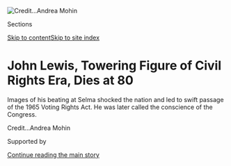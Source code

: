 <div id="app">

<div>

<div>

<div>

</div>

<div data-aria-hidden="false">

<div id="site-content" role="main">

<div>

<div class="css-1aor85t" style="opacity:0.000000001;z-index:-1;visibility:hidden">

<div class="css-1hqnpie">

<div class="css-epjblv">

<span class="css-17xtcya">[U.S.](/section/us)</span><span class="css-x15j1o">|</span><span class="css-fwqvlz">John
Lewis, Towering Figure of Civil Rights Era, Dies at 80</span>

</div>

<div class="css-k008qs">

<div class="css-1iwv8en">

<span class="css-18z7m18"></span>

<div>

</div>

</div>

<span class="css-1n6z4y">https://nyti.ms/32xSLXY</span>

<div class="css-1705lsu">

<div class="css-4xjgmj">

<div class="css-4skfbu" role="toolbar" data-aria-label="Social Media Share buttons, Save button, and Comments Panel with current comment count" data-testid="share-tools">

  - 
  - 
  - 
  - 
    
    <div class="css-6n7j50">
    
    </div>

  - 
  - 

</div>

</div>

</div>

</div>

</div>

</div>

<div id="NYT_TOP_BANNER_REGION" class="css-11qgg8s">

</div>

<div id="fullBleedHeaderContent">

<div class="css-n4ws9g">

![<span class="css-cnj6d5 e1z0qqy90" itemprop="copyrightHolder"><span class="css-1ly73wi e1tej78p0">Credit...</span><span><span>Andrea
Mohin</span></span></span>](https://static01.nyt.com/images/2020/01/14/obituaries/14Lewis-John1-sub/merlin_166560153_c207f2db-7cc6-4567-94ab-58f4ce96db16-articleLarge.jpg?quality=75&auto=webp&disable=upscale)

</div>

<div class="css-3z92zw">

<div class="css-6cn7ki">

<div class="NYTAppHideMasthead css-1bcu9v6 e1suatyy0">

<div class="section css-1o1qe8k e1suatyy2">

<div class="css-cu5p7t er09x8g0">

<div class="css-6n7j50">

</div>

<span class="css-1dv1kvn">Sections</span>

[Skip to content](#site-content)[Skip to site index](#site-index)

</div>

<div class="css-10698na e1huz5gh0">

</div>

</div>

</div>

<div class="css-1sojcmr ehdk2mb0">

# John Lewis, Towering Figure of Civil Rights Era, Dies at 80

</div>

Images of his beating at Selma shocked the nation and led to swift
passage of the 1965 Voting Rights Act. He was later called the
conscience of the Congress.

</div>

</div>

<div class="css-nwzfg5 e1gnum310">

<span class="css-1f9pvn2 us"></span><span class="css-cnj6d5 e1z0qqy90" itemprop="copyrightHolder"><span class="css-1ly73wi e1tej78p0">Credit...</span><span><span>Andrea
Mohin</span></span></span>

</div>

<div id="sponsor-wrapper" class="css-1hyfx7x">

<div id="sponsor-slug" class="css-19vbshk">

Supported by

</div>

[Continue reading the main story](#after-sponsor)

<div id="sponsor" class="ad sponsor-wrapper" style="text-align:center;height:100%;display:block">

</div>

<div id="after-sponsor">

</div>

</div>

<div class="css-1wx1auc e1gnum311">

<div class="css-18e8msd">

<div class="css-vp77d3 epjyd6m0">

<div class="css-hus3qt ey68jwv0" data-aria-hidden="true">

[![Katharine Q.
Seelye](https://static01.nyt.com/images/2020/03/23/reader-center/author-katharine-q-seelye/author-katharine-q-seelye-thumbLarge.png
"Katharine Q. Seelye")](https://www.nytimes.com/by/katharine-q-seelye)

</div>

<div class="css-1baulvz">

By [<span class="css-1baulvz last-byline" itemprop="name">Katharine Q.
Seelye</span>](https://www.nytimes.com/by/katharine-q-seelye)

</div>

</div>

  - 
    
    <div class="css-ld3wwf e16638kd2">
    
    Published July 17, 2020Updated Aug. 4, 2020
    
    </div>

  - 
    
    <div class="css-4xjgmj">
    
    <div class="css-pvvomx" role="toolbar" data-aria-label="Social Media Share buttons, Save button, and Comments Panel with current comment count" data-testid="share-tools">
    
      - 
      - 
      - 
      - 
        
        <div class="css-6n7j50">
        
        </div>
    
      - 
      - 
    
    </div>
    
    </div>

</div>

</div>

</div>

<div class="section meteredContent css-1r7ky0e" name="articleBody" itemprop="articleBody">

<div class="css-1fanzo5 StoryBodyCompanionColumn">

<div class="css-53u6y8">

[Representative John
Lewis](https://www.nytimes.com/2020/07/30/us/john-lewis-live-funeral.html),
a son of sharecroppers and an apostle of nonviolence who was bloodied at
Selma and across the Jim Crow South in the historic struggle for racial
equality, and who then carried a mantle of moral authority into
Congress, died on Friday. He was 80.

His death was confirmed [in a
statement](https://www.speaker.gov/newsroom/71720-) by Nancy Pelosi, the
speaker of the House of Representatives.

[Mr.
Lewis](https://www.nytimes.com/2020/08/04/us/politics/trump-john-lewis-axios.html),
a Georgia Democrat, announced on Dec. 29 that he had [Stage 4 pancreatic
cancer](https://www.nytimes.com/2019/12/29/us/politics/rep-john-lewis-pancreatic-cancer.html)
and vowed to fight it with the same passion with which he had battled
racial injustice. “I have been in some kind of fight — for freedom,
equality, basic human rights — for nearly my entire life,” he said.

On the front lines of the bloody campaign to end Jim Crow laws, with
blows to his body and a fractured skull to prove it, Mr. Lewis was a
valiant stalwart of the civil rights movement and the last surviving
speaker from the March on Washington for Jobs and Freedom in 1963.

More than a half-century later, after [the killing in May of George
Floyd](https://www.nytimes.com/2020/07/08/us/george-floyd-body-camera-transcripts.html),
a Black man in police custody in Minneapolis, Mr. Lewis welcomed the
resulting global demonstrations against police killings of Black people
and, more broadly, against systemic racism in many corners of society.
He saw those protests as a continuation of his life’s work, though his
illness had left him to watch from the sidelines.

</div>

</div>

<div class="css-1fanzo5 StoryBodyCompanionColumn">

<div class="css-53u6y8">

“It was very moving, very moving to see hundreds of thousands of people
from all over America and around the world take to the streets — to
speak up, to speak out, to get into what I call ‘good trouble,’” Mr.
Lewis [told “CBS This Morning” in
June.](https://www.cbs.com/shows/cbs_this_morning/video/XpTqoXY0ErhQ0nqUvSJoL5n9sbgrvXLT/rep-john-lewis-message-to-protesters-fighting-for-racial-equality/)

“This feels and looks so different,” he said of the Black Lives Matter
movement, which drove the anti-racism demonstrations. “It is so much
more massive and all inclusive.” He added, “There will be no turning
back.”

He died on the same day as another civil rights stalwart, [the Rev. C.T.
Vivian](https://www.nytimes.com/2020/07/17/us/ct-vivian-dead.html), a
close associate of the Rev. Dr. Martin Luther King Jr.

Mr. Lewis’s personal history paralleled that of the civil rights
movement. He was [among the original 13 Freedom
Riders](https://www.nytimes.com/2020/07/18/us/freedom-riders-john-lewis-work.html),
the Black and white activists who challenged segregated interstate
travel in the South in 1961. He was a founder and early leader of the
[Student Nonviolent Coordinating Committee](https://snccdigital.org/),
which coordinated lunch-counter sit-ins. He helped organize the March on
Washington, where Dr. King was the main speaker, on the steps of the
Lincoln Memorial.

Mr. Lewis led demonstrations against racially segregated restrooms,
hotels, restaurants, public parks and swimming pools, and he rose up
against other indignities of second-class citizenship. At nearly every
turn he was beaten, spat upon or burned with cigarettes. He was
tormented by white mobs and absorbed body blows from law enforcement.

</div>

</div>

<div class="css-1fanzo5 StoryBodyCompanionColumn">

<div class="css-53u6y8">

On March 7, 1965, he led [one of the most famous marches in American
history](https://www.archives.gov/exhibits/eyewitness/html.php?section=2).
In the vanguard of 600 people demanding the voting rights they had been
denied, Mr. Lewis marched partway across the Edmund Pettus Bridge in
Selma, Ala., into a waiting phalanx of state troopers in riot gear.

Ordered to disperse, the protesters silently stood their ground. The
troopers responded with tear gas and bullwhips and rubber tubing wrapped
in barbed wire. In the melee, which came to be known as Bloody Sunday, a
trooper cracked Mr. Lewis’s skull with a billy club, knocking him to the
ground, then hit him again when he tried to get up.

</div>

</div>

<div class="css-79elbk" data-testid="photoviewer-wrapper">

<div class="css-z3e15g" data-testid="photoviewer-wrapper-hidden">

</div>

<div class="css-1a48zt4 ehw59r15" data-testid="photoviewer-children">

![<span class="css-16f3y1r e13ogyst0" data-aria-hidden="true">John
Lewis, foreground, being beaten by a state trooper during the voting
rights march in Selma, Ala., on March 7,
1965.</span><span class="css-cnj6d5 e1z0qqy90" itemprop="copyrightHolder"><span class="css-1ly73wi e1tej78p0">Credit...</span><span>Associated
Press</span></span>](https://static01.nyt.com/images/2020/07/19/obituaries/19Lewis-jp-print3/merlin_92926661_c0d916af-0237-4636-816a-a8a166e33399-articleLarge.jpg?quality=75&auto=webp&disable=upscale)

</div>

</div>

<div class="css-1fanzo5 StoryBodyCompanionColumn">

<div class="css-53u6y8">

Televised images of the beatings of Mr. Lewis and scores of others
outraged the nation and galvanized support for the [Voting Rights
Act](https://www.ourdocuments.gov/doc.php?flash=true&doc=100), which
President Lyndon B. Johnson presented to a joint session of Congress
eight days later and signed into law on Aug. 6. A milestone in the
struggle for civil rights, the law struck down the literacy tests that
Black people had been compelled to take before they could register to
vote and replaced segregationist voting registrars with federal
registrars to ensure that Black people were no longer denied the ballot.

Once registered, millions of African-Americans began transforming
politics across the South. They gave Jimmy Carter, a son of Georgia, his
margin of victory in the 1976 presidential election. (A popular poster
proclaimed, “Hands that once picked cotton now can pick a president.”)
And their voting power opened the door for Black people, including Mr.
Lewis, to run for public office. Elected in 1986, he became the second
African-American to be sent to Congress from Georgia since
Reconstruction, representing a district that encompassed much of
Atlanta.

## ‘Conscience of the Congress’

While Mr. Lewis represented Atlanta, his natural constituency was
disadvantaged people everywhere. Known less for sponsoring major
legislation than for his relentless pursuit of justice, he was called
“the conscience of the Congress” by his colleagues.

When the House voted in December 2019 to impeach President Trump, Mr.
Lewis’s words rose above the rest. “When you see something that is not
right, not just, not fair, you have a moral obligation to say
something,” he said on the House floor. “To do something. Our children
and their children will ask us, ‘What did you do? What did you say?’ For
some, this vote may be hard. But we have a mission and a mandate to be
on the right side of history.”

</div>

</div>

<div class="css-1fanzo5 StoryBodyCompanionColumn">

<div class="css-53u6y8">

His words resonated as well after he saw the [video of a Minneapolis
police officer kneeling on Mr. Floyd’s
neck](https://www.nytimes.com/2020/05/31/us/george-floyd-investigation.html)
for more than eight minutes as Mr. Floyd gasped for air.

“It was so painful, it made me cry,” Mr. Lewis told “CBS This Morning.”
“People now understand what the struggle was all about,” he said.
“It’s another step down a very, very long road toward freedom,
justice for all humankind.”

</div>

</div>

<div class="css-79elbk" data-testid="photoviewer-wrapper">

<div class="css-z3e15g" data-testid="photoviewer-wrapper-hidden">

</div>

<div class="css-1a48zt4 ehw59r15" data-testid="photoviewer-children">

<div class="css-1xdhyk6 erfvjey0">

<span class="css-1ly73wi e1tej78p0">Image</span>

<div class="css-zjzyr8">

<div data-testid="lazyimage-container" style="height:253.91111111111113px">

</div>

</div>

</div>

<span class="css-16f3y1r e13ogyst0" data-aria-hidden="true">Mr. Lewis,
third from left, marching with the Rev. Dr. Martin Luther King Jr.,
right, from Selma to Montgomery, Ala., on March 21,
1965.</span><span class="css-cnj6d5 e1z0qqy90" itemprop="copyrightHolder"><span class="css-1ly73wi e1tej78p0">Credit...</span><span>William
Lovelace/Daily Express, via Getty Images</span></span>

</div>

</div>

<div class="css-1fanzo5 StoryBodyCompanionColumn">

<div class="css-53u6y8">

When he was younger, his words could be more militant. History remembers
the [March on
Washington](https://archive.nytimes.com/www.nytimes.com/interactive/2013/08/24/us/march-on-washington-original-coverage.html)
for Dr. King’s “I Have a Dream” speech, but Mr. Lewis startled and
energized the crowd with his own passion.

“By the force of our demands, our determination and our numbers,” he
told the cheering throng that August day, “we shall splinter the
segregated South into a thousand pieces and put them together in the
image of God and democracy. We must say: ‘Wake up, America. Wake up\!’
For we cannot stop, and we will not and cannot be patient.”

[His original text](https://www.crmvet.org/info/mowjl.htm) was more
blunt. “We will march through the South, through the heart of Dixie, the
way Sherman did,” he had written. President John F. Kennedy’s civil
rights bill was “too little, too late,” he had written, demanding,
“Which side is the federal government on?”

But Dr. King and other elders — Mr. Lewis was just 23 — worried that
those first-draft passages would offend the Kennedy administration,
which they felt they could not alienate in their drive for federal
action on civil rights. They told him to tone down the speech.

</div>

</div>

<div class="css-1fanzo5 StoryBodyCompanionColumn">

<div class="css-53u6y8">

Still, the crowd, estimated at more than 200,000, roared with approval
at his every utterance.

An earnest man who lacked the silver tongue of other civil rights
orators, Mr. Lewis could be pugnacious, tenacious and single-minded, and
he led with a force that commanded attention.

</div>

</div>

<div class="css-79elbk" data-testid="photoviewer-wrapper">

<div class="css-z3e15g" data-testid="photoviewer-wrapper-hidden">

</div>

<div class="css-1a48zt4 ehw59r15" data-testid="photoviewer-children">

<div class="css-1xdhyk6 erfvjey0">

<span class="css-1ly73wi e1tej78p0">Image</span>

<div class="css-zjzyr8">

<div data-testid="lazyimage-container" style="height:270.6666666666667px">

</div>

</div>

</div>

<span class="css-16f3y1r e13ogyst0" data-aria-hidden="true">Mr. Lewis
and a fellow Freedom Rider, James Zwerg, after they were attacked by
segregationists in Montgomery, Ala., in May
1961.</span><span class="css-cnj6d5 e1z0qqy90" itemprop="copyrightHolder"><span class="css-1ly73wi e1tej78p0">Credit...</span><span>Bettmann/Corbis</span></span>

</div>

</div>

<div class="css-1fanzo5 StoryBodyCompanionColumn">

<div class="css-53u6y8">

He gained a reputation for having an almost mystical faith in his own
survivability. One civil rights activist who knew him well [told The New
York
Times](https://www.nytimes.com/1976/11/14/archives/john-lewis-is-a-personal-symbol-for-a-historic-period-black-passage.html)
in 1976: “Some leaders, even the toughest, would occasionally finesse a
situation where they knew they were going to get beaten or jailed. John
never did that. He always went full force into the fray.”

Mr. Lewis was arrested 40 times from 1960 to 1966. He was repeatedly
beaten senseless by Southern policemen and freelance hoodlums. During
the Freedom Rides in 1961, he was left unconscious in a pool of his own
blood outside the Greyhound Bus Terminal in Montgomery, Ala., after he
and others were attacked by hundreds of white people. He spent countless
days and nights in county jails and 31 days in Mississippi’s notoriously
brutal Parchman Penitentiary.

Once he was in Congress, Mr. Lewis voted with the most liberal
Democrats, though he also showed an independent streak. In his quest to
build what Dr. King called “the beloved community” — a world without
poverty, racism or war (Mr. Lewis adopted the phrase) — he routinely
voted against military spending. He opposed the Persian Gulf war of 1991
and the North American Free Trade Agreement, which was signed in 1992.
He refused to take part in the [“Million Man
March”](https://www.britannica.com/event/Million-Man-March) in
Washington in 1995, saying that statements made by the organizer, [Louis
Farrakhan,](https://www.nytimes.com/2018/03/09/us/louis-farrakhan-facts-history.html?smid=fb-nytimes&smtyp=cur&fbclid=IwAR0hOQH--3CNneVBqRv4lvO0uwg1rgo2r4OFACTuZQN4ZjROabr8hWpfhOs)
leader of the Nation of Islam, were “divisive and bigoted.”

In 2001, Mr. Lewis skipped the inauguration of George W. Bush, saying he
thought that Mr. Bush, who had become president after the Supreme Court
halted a vote recount in Florida, had not been truly elected.

In 2017 he boycotted Mr. Trump’s inauguration, questioning the
legitimacy of his presidency because of evidence that Russia had meddled
in the 2016 election on Mr. Trump’s behalf.

</div>

</div>

<div class="css-1fanzo5 StoryBodyCompanionColumn">

<div class="css-53u6y8">

That earned him a derisive [Twitter
post](https://twitter.com/realDonaldTrump/status/820251730407473153)
from [the
president](https://twitter.com/realDonaldTrump/status/820255947956383744):
“Congressman John Lewis should spend more time on fixing and helping his
district, which is in horrible shape and falling apart (not to mention
crime infested) rather than falsely complaining about the election
results. All talk, talk, talk — no action or results. Sad\!”

Mr. Trump’s attack marked a sharp detour from the respect that had been
accorded Mr. Lewis by previous presidents, including, most recently,
Barack Obama. Mr. Obama awarded Mr. Lewis the Presidential Medal of
Freedom, the nation’s highest civilian honor, in 2011.

</div>

</div>

<div class="css-79elbk" data-testid="photoviewer-wrapper">

<div class="css-z3e15g" data-testid="photoviewer-wrapper-hidden">

</div>

<div class="css-1a48zt4 ehw59r15" data-testid="photoviewer-children">

<div class="css-1xdhyk6 erfvjey0">

<span class="css-1ly73wi e1tej78p0">Image</span>

<div class="css-zjzyr8">

<div data-testid="lazyimage-container" style="height:257.77777777777777px">

</div>

</div>

</div>

<span class="css-16f3y1r e13ogyst0" data-aria-hidden="true">President
Barack Obama was joined by Mr. Lewis in Selma, Ala., in 2015 to observe
the 50th anniversary of the Voting Rights Act of
1965.</span><span class="css-cnj6d5 e1z0qqy90" itemprop="copyrightHolder"><span class="css-1ly73wi e1tej78p0">Credit...</span><span>Doug
Mills/The New York Times</span></span>

</div>

</div>

<div class="css-1fanzo5 StoryBodyCompanionColumn">

<div class="css-53u6y8">

In bestowing the honor in a [White House
ceremony](https://obamawhitehouse.archives.gov/the-press-office/2011/02/15/remarks-president-honoring-recipients-2010-medal-freedom),
Mr. Obama said: “Generations from now, when parents teach their children
what is meant by courage, the story of John Lewis will come to mind — an
American who knew that change could not wait for some other person or
some other time; whose life is a lesson in the fierce urgency of now.”

## To His Family, ‘Preacher’

John Robert Lewis grew up with all the humiliations imposed by
segregated rural Alabama. He was born on Feb. 21, 1940, to Eddie and
Willie Mae (Carter) Lewis near the town of Troy on a sharecropping farm
owned by a white man. After his parents bought their own farm — 110
acres for $300 — John, the third of 10 children, shared in the farm
work, leaving school at harvest time to pick cotton, peanuts and corn.
Their house had no plumbing or electricity. In the outhouse, they used
the pages of an old Sears catalog as toilet paper.

John was responsible for taking care of the chickens. He fed them and
read to them from the Bible. He baptized them when they were born and
staged elaborate funerals when they died.

“I was truly intent on saving the little birds’ souls,” he wrote in his
memoir, “Walking With the Wind” (1998). “I could imagine that they were
my congregation. And me, I was a preacher.”

</div>

</div>

<div class="css-1fanzo5 StoryBodyCompanionColumn">

<div class="css-53u6y8">

His family called him “Preacher,” and becoming one seemed to be his
destiny. He drew inspiration by listening to a young minister named
Martin Luther King on the radio and reading about the 1955-56
[Montgomery bus
boycott](https://www.history.com/topics/black-history/montgomery-bus-boycott).
He finally wrote a letter to Dr. King, who sent him a round-trip bus
ticket to visit him in Montgomery, in 1958.

By then, Mr. Lewis had begun his studies at American Baptist Theological
Seminary (now American Baptist College) in Nashville, where he worked as
a dishwasher and janitor to pay for his education.

In Nashville, Mr. Lewis met many of the civil rights activists who would
stage the lunch counter sit-ins, Freedom Rides and voter registration
campaigns. They included the [Rev. James M. Lawson
Jr.,](https://jameslawsoninstitute.org/history/) who was one of the
nation’s most prominent scholars of civil disobedience and who led
workshops on Gandhi and nonviolence. He mentored a generation of civil
rights organizers, including Mr. Lewis.

</div>

</div>

<div class="css-79elbk" data-testid="photoviewer-wrapper">

<div class="css-z3e15g" data-testid="photoviewer-wrapper-hidden">

</div>

<div class="css-1a48zt4 ehw59r15" data-testid="photoviewer-children">

<div class="css-1xdhyk6 erfvjey0">

<span class="css-1ly73wi e1tej78p0">Image</span>

<div class="css-zjzyr8">

<div data-testid="lazyimage-container" style="height:386.6666666666667px">

</div>

</div>

</div>

<span class="css-16f3y1r e13ogyst0" data-aria-hidden="true">Mr. Lewis,
right, and a fellow student demonstrator, James Bevel, stood inside the
door of a Nashville restaurant in 1960 during a sit-in to protest the
establishment’s refusal to serve Black
people.</span><span class="css-cnj6d5 e1z0qqy90" itemprop="copyrightHolder"><span class="css-1ly73wi e1tej78p0">Credit...</span><span>Jack
Corn/The Tennessean, via USA Today Network</span></span>

</div>

</div>

<div class="css-1fanzo5 StoryBodyCompanionColumn">

<div class="css-53u6y8">

Mr. Lewis’s first arrest came in February 1960, when he and other
students demanded service at whites-only lunch counters in Nashville. It
was the first prolonged battle of the movement that evolved into the
Student Nonviolent Coordinating Committee.

David Halberstam, then a reporter for The Nashville Tennessean, later
[described the
scene](https://www.nytimes.com/1995/05/01/opinion/nashville-revisited-lunchcounter-days.html):
“The protests had been conducted with exceptional dignity, and gradually
one image had come to prevail — that of elegant, courteous young Black
people, holding to their Gandhian principles, seeking the most elemental
of rights, while being assaulted by young white hoodlums who beat them
up and on occasion extinguished cigarettes on their bodies.”

In three months, [after repeated well-publicized
sit-ins](https://www.blackpast.org/african-american-history/nashville-sit-ins-1960/),
the city’s political and business communities gave in to the pressure,
and Nashville became the first major Southern city to begin
desegregating public facilities.

</div>

</div>

<div class="css-1fanzo5 StoryBodyCompanionColumn">

<div class="css-53u6y8">

But Mr. Lewis lost his family’s good will. When his parents learned that
he had been arrested in Nashville, he wrote, they were ashamed. They had
taught him as a child to accept the world as he found it. When he asked
them about signs saying “Colored Only,” they told him, “That’s the way
it is, don’t get in trouble.”

But as an adult, he said, after he met Dr. King and [Rosa
Parks](https://www.nytimes.com/2005/10/25/us/rosa-parks-92-founding-symbol-of-civil-rights-movement-dies.html),
whose refusal to give up her bus seat to a white man was a flash point
for the civil rights movement, he was inspired to “get into trouble,
good trouble, necessary trouble.”

Getting into “good trouble” became his motto for life. A [documentary
film,](https://variety.com/2019/film/news/john-lewis-documentary-cnn-films-1203434157/)
“John Lewis: Good Trouble,” was released this month.

Despite the disgrace he had brought on his family, he felt that he had
been “involved in a holy crusade” and that getting arrested had been “a
badge of honor,” he said in [a 1979 oral history
interview](http://repository.wustl.edu/concern/videos/vt150m28q) housed
at Washington University in St. Louis.

In 1961, when he graduated from the seminary, he joined a Freedom Ride
organized by the Congress of Racial Equality, known as CORE. He and
others were beaten bloody when they tried to enter a whites-only waiting
room at the bus station in Rock Hill, S.C. Later, he was jailed in
Birmingham, Ala., and beaten again in Montgomery, where several others
were badly injured and one was paralyzed for life.

“If there was anything I learned on that long, bloody bus trip of 1961,”
he wrote in his memoir, “it was this — that we were in for a long,
bloody fight here in the American South. And I intended to stay in the
middle of it.”

</div>

</div>

<div class="css-1fanzo5 StoryBodyCompanionColumn">

<div class="css-53u6y8">

At the same time, a schism in the movement was opening between those who
wanted to express their rage and fight back and those who believed in
pressing on with nonviolence. Mr. Lewis chose nonviolence.

</div>

</div>

<div class="css-79elbk" data-testid="photoviewer-wrapper">

<div class="css-z3e15g" data-testid="photoviewer-wrapper-hidden">

</div>

<div class="css-1a48zt4 ehw59r15" data-testid="photoviewer-children">

<div class="css-1xdhyk6 erfvjey0">

<span class="css-1ly73wi e1tej78p0">Image</span>

<div class="css-zjzyr8">

<div data-testid="lazyimage-container" style="height:257.77777777777777px">

</div>

</div>

</div>

<span class="css-16f3y1r e13ogyst0" data-aria-hidden="true">Mr. Lewis in
June 1967. He had been “involved in a holy crusade,” he later said, and
getting arrested had been “a badge of
honor.”</span><span class="css-cnj6d5 e1z0qqy90" itemprop="copyrightHolder"><span class="css-1ly73wi e1tej78p0">Credit...</span><span>Sam
Falk/The New York Times</span></span>

</div>

</div>

<div class="css-1fanzo5 StoryBodyCompanionColumn">

<div class="css-53u6y8">

## Overridden by ‘Black Power’

But by the time of the urban race riots of the 1960s, particularly in
the
[Watts](https://learning.blogs.nytimes.com/2011/08/11/aug-11-1965-riots-in-the-watts-section-of-los-angeles/)
section of Los Angeles in 1965, many Black people had rejected
nonviolence in favor of direct confrontation. Mr. Lewis was ousted as
chairman of the Student Nonviolent Coordinating Committee in 1966 and
replaced by the fiery [Stokely
Carmichael](https://www.nytimes.com/1998/11/16/us/stokely-carmichael-rights-leader-who-coined-black-power-dies-at-57.html),
who popularized the phrase “Black power.”

Mr. Lewis spent a few years out of the limelight. He headed the [Voter
Education
Project,](https://www.georgiaencyclopedia.org/articles/history-archaeology/voter-education-project)
registering voters, and finished his bachelor’s degree in religion and
philosophy at Fisk University in Nashville in 1967.

During this period he met Lillian Miles, a librarian, teacher and former
Peace Corps volunteer. She was outgoing and political and could quote
Dr. King’s speeches verbatim. They were married in 1968, and she became
one of his closest political advisers.

[She died
in 2012.](https://patch.com/georgia/decatur/congressman-john-lewis-wife-passed-away-monday-morning-1231)
Mr. Lewis’s survivors include several siblings and his son, John-Miles
Lewis.

Mr. Lewis made his first attempt at running for office in 1977, an
unsuccessful bid for Congress. He won a seat on the Atlanta City Council
in 1981, and in 1986 he ran again for the House. It was a bitter race
that pitted against each other two civil rights figures, Mr. Lewis and
[Julian
Bond](https://www.nytimes.com/2015/08/17/us/julian-bond-former-naacp-chairman-and-civil-rights-leader-dies-at-75.html),
a friend and former close associate of his in the movement. The
charismatic Mr. Bond, more articulate and polished than Mr. Lewis, was
the perceived favorite.

“I want you to think about sending a workhorse to Washington, and not a
show horse,” Mr. Lewis said [during a
debate](https://www.nytimes.com/1986/08/09/us/campaign-in-georgia-strains-black-political-ties.html).
“I want you to think about sending a tugboat and not a showboat.”

Mr. Lewis won in an upset, with 52 percent of the vote. His support came
from Atlanta’s white precincts and from working-class and poor Black
voters who felt more comfortable with him than with Mr. Bond, though Mr.
Bond won the majority of Black voters.

</div>

</div>

<div class="css-1fanzo5 StoryBodyCompanionColumn">

<div class="css-53u6y8">

Not surprisingly, Mr. Lewis’s long congressional career was marked by
protests. He was arrested in Washington several times, including outside
the South African Embassy for demonstrating against apartheid and at
Sudan’s Embassy while protesting genocide in Darfur.

In 2010 he supported Mr. Obama’s health care bill, a divisive measure
that drew angry protesters, including many from the right-wing Tea
Party, to the Capitol. Some demonstrators [shouted obscenities and
racial
slurs](https://www.washingtonpost.com/wp-dyn/content/article/2010/03/20/AR2010032002556.html)
at Mr. Lewis and other members of the Congressional Black Caucus.

“They were shouting, sort of harassing,” Mr. Lewis told reporters at the
time. “But it’s OK. I’ve faced this before.”

</div>

</div>

<div class="css-79elbk" data-testid="photoviewer-wrapper">

<div class="css-z3e15g" data-testid="photoviewer-wrapper-hidden">

</div>

<div class="css-1a48zt4 ehw59r15" data-testid="photoviewer-children">

<div class="css-1xdhyk6 erfvjey0">

<span class="css-1ly73wi e1tej78p0">Image</span>

<div class="css-zjzyr8">

<div data-testid="lazyimage-container" style="height:290px">

</div>

</div>

</div>

<span class="css-16f3y1r e13ogyst0" data-aria-hidden="true">Mr. Lewis
with other members of Congress staging a sit-in on the floor of the
House of Representatives in June 2016, demanding that the Republican-led
body vote on gun control legislation after the Orlando nightclub
massacre. </span><span class="css-cnj6d5 e1z0qqy90" itemprop="copyrightHolder"><span class="css-1ly73wi e1tej78p0">Credit...</span><span>Office
of Representative Elizabeth Esty, via Agence France-Presse — Getty
Images</span></span>

</div>

</div>

<div class="css-1fanzo5 StoryBodyCompanionColumn">

<div class="css-53u6y8">

In 2016, after a [massacre at an Orlando, Fla.,
nightclub](https://www.nytimes.com/news-event/2016-orlando-shooting)
left 49 people dead, he [led a sit-in on the House
floor](https://www.cnn.com/2016/06/22/politics/john-lewis-sit-in-gun-violence/index.html)
to protest federal inaction on gun control. The demonstration drew the
support of 170 lawmakers, but Republicans dismissed it as a publicity
stunt and squelched any legislative action.

Through it all, the events of Bloody Sunday were never far from his
mind, and every year Mr. Lewis traveled to Selma to commemorate its
anniversary. Over time, he watched attitudes change. At the ceremony in
1998, [Joseph T.
Smitherman,](https://www.nytimes.com/2005/09/13/us/joseph-smitherman-mayor-in-selma-strife-dies-at-75.html)
who had been Selma’s segregationist mayor in 1965 and was still mayor —
though a repentant one — gave Mr. Lewis a key to the city.

“Back then, I called him an outside rabble-rouser,” Mr. Smitherman said
of Mr. Lewis. “Today, I call him one of the most courageous people I
ever met.”

</div>

</div>

<div class="css-1fanzo5 StoryBodyCompanionColumn">

<div class="css-53u6y8">

Mr. Lewis was a popular speaker at college commencements and always
offered the same advice — that the graduates get into “good trouble,” as
he had done against his parents’ wishes.

</div>

</div>

<div class="css-79elbk" data-testid="photoviewer-wrapper">

<div class="css-z3e15g" data-testid="photoviewer-wrapper-hidden">

</div>

<div class="css-1a48zt4 ehw59r15" data-testid="photoviewer-children">

<div class="css-1xdhyk6 erfvjey0">

<span class="css-1ly73wi e1tej78p0">Image</span>

<div class="css-zjzyr8">

<div data-testid="lazyimage-container" style="height:257.77777777777777px">

</div>

</div>

</div>

<span class="css-16f3y1r e13ogyst0" data-aria-hidden="true">Mr. Lewis in
2017. “Our struggle is not the struggle of a day, a week, a month, or a
year,” he said, “it is the struggle of a
lifetime.”</span><span class="css-cnj6d5 e1z0qqy90" itemprop="copyrightHolder"><span class="css-1ly73wi e1tej78p0">Credit...</span><span>Al
Drago/The New York Times</span></span>

</div>

</div>

<div class="css-1fanzo5 StoryBodyCompanionColumn">

<div class="css-53u6y8">

He put it this way [on Twitter
in 2018](https://twitter.com/repjohnlewis/status/1011991303599607808?lang=en):

“Do not get lost in a sea of despair. Be hopeful, be optimistic. Our
struggle is not the struggle of a day, a week, a month, or a year, it is
the struggle of a lifetime. Never, ever be afraid to make some noise and
get in good trouble, necessary trouble.”

</div>

</div>

<div>

</div>

<div class="css-1fanzo5 StoryBodyCompanionColumn">

<div class="css-53u6y8">

Roy Reed, who covered the civil rights movement for The New York Times
and who died in 2017, contributed reporting from an earlier version of
this obituary. Sheryl Gay Stolberg also contributed reporting.

</div>

</div>

</div>

<div>

</div>

<div>

</div>

<div>

</div>

<div>

<div id="bottom-wrapper" class="css-1ede5it">

<div id="bottom-slug" class="css-l9onyx">

Advertisement

</div>

[Continue reading the main story](#after-bottom)

<div id="bottom" class="ad bottom-wrapper" style="text-align:center;height:100%;display:block;min-height:90px">

</div>

<div id="after-bottom">

</div>

</div>

</div>

</div>

</div>

## Site Index

<div>

</div>

## Site Information Navigation

  - [© <span>2020</span> <span>The New York Times
    Company</span>](https://help.nytimes.com/hc/en-us/articles/115014792127-Copyright-notice)

<!-- end list -->

  - [NYTCo](https://www.nytco.com/)
  - [Contact
    Us](https://help.nytimes.com/hc/en-us/articles/115015385887-Contact-Us)
  - [Work with us](https://www.nytco.com/careers/)
  - [Advertise](https://nytmediakit.com/)
  - [T Brand Studio](http://www.tbrandstudio.com/)
  - [Your Ad
    Choices](https://www.nytimes.com/privacy/cookie-policy#how-do-i-manage-trackers)
  - [Privacy](https://www.nytimes.com/privacy)
  - [Terms of
    Service](https://help.nytimes.com/hc/en-us/articles/115014893428-Terms-of-service)
  - [Terms of
    Sale](https://help.nytimes.com/hc/en-us/articles/115014893968-Terms-of-sale)
  - [Site Map](https://spiderbites.nytimes.com)
  - [Help](https://help.nytimes.com/hc/en-us)
  - [Subscriptions](https://www.nytimes.com/subscription?campaignId=37WXW)

</div>

</div>

</div>

</div>
